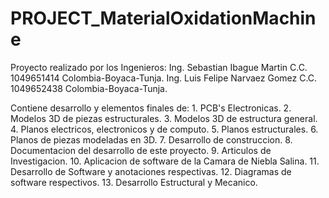 # PROJECT_MaterialOxidationMachine
Proyecto realizado por los Ingenieros:
	Ing. Sebastian Ibague Martin      C.C. 1049651414    Colombia-Boyaca-Tunja.
	Ing. Luis Felipe Narvaez Gomez    C.C. 1049652438    Colombia-Boyaca-Tunja.

Contiene desarrollo y elementos finales de:
	1. PCB's Electronicas.
	2. Modelos 3D de piezas estructurales.
	3. Modelos 3D de estructura general.
	4. Planos electricos, electronicos y de computo.
	5. Planos estructurales.
	6. Planos de piezas modeladas en 3D.
	7. Desarrollo de construccion.
	8. Documentacion del desarrollo de este proyecto.
	9. Articulos de Investigacion.
	10. Aplicacion de software de la Camara de Niebla Salina.
	11. Desarrollo de Software y anotaciones respectivas.
	12. Diagramas de software respectivos.
	13. Desarrollo Estructural y Mecanico. 
